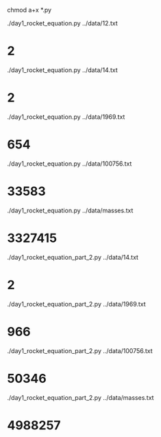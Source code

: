 chmod a+x *.py


./day1_rocket_equation.py ../data/12.txt
# 2

./day1_rocket_equation.py ../data/14.txt
# 2

./day1_rocket_equation.py ../data/1969.txt
# 654

./day1_rocket_equation.py ../data/100756.txt
# 33583

./day1_rocket_equation.py ../data/masses.txt
# 3327415


./day1_rocket_equation_part_2.py ../data/14.txt
# 2

./day1_rocket_equation_part_2.py ../data/1969.txt
# 966

./day1_rocket_equation_part_2.py ../data/100756.txt
# 50346

./day1_rocket_equation_part_2.py ../data/masses.txt
# 4988257
